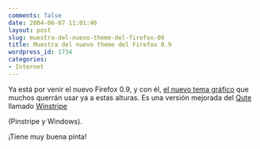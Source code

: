 ```yaml
---
comments: false
date: 2004-06-07 11:01:46
layout: post
slug: muestra-del-nuevo-theme-del-firefox-09
title: Muestra del nuevo theme del Firefox 0.9
wordpress_id: 1734
categories:
- Internet
---
```


Ya está por venir el nuevo Firefox 0.9, y con él, [el nuevo tema gráfico](http://actsofvolition.com/archives/2004/june/newdefaulttheme) que muchos querrán usar ya a estas alturas. Es una versión mejorada del [Qute](http://quadrone.org/projects/mozilla/browser/) llamado [Winstripe](http://kmgerich.com/archive/000062.html)  

(Pinstripe y Windows).





¡Tiene muy buena pinta!




 
